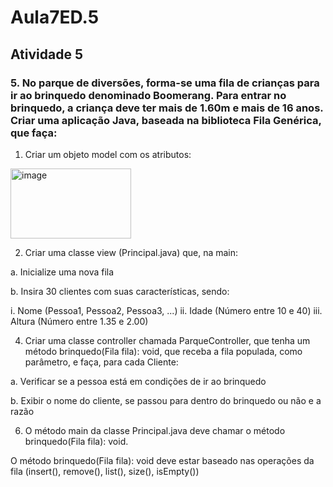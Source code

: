 # Aula7ED.5
## Atividade 5

### 5. No parque de diversões, forma-se uma fila de crianças para ir ao brinquedo denominado Boomerang. Para entrar no brinquedo, a criança deve ter mais de 1.60m e mais de 16 anos. Criar uma aplicação Java, baseada na biblioteca Fila Genérica, que faça:

1) Criar um objeto model com os atributos:

<img width="193" height="112" alt="image" src="https://github.com/user-attachments/assets/d9b08c14-6f23-4042-84d6-9cbd68bc81f1" />

2) Criar uma classe view (Principal.java) que, na main:
   
a. Inicialize uma nova fila

b. Insira 30 clientes com suas características, sendo:

i. Nome (Pessoa1, Pessoa2, Pessoa3, ...)
ii. Idade (Número entre 10 e 40)
iii. Altura (Número entre 1.35 e 2.00)

4) Criar uma classe controller chamada ParqueController, que tenha um método brinquedo(Fila fila): void, que receba a fila populada, como parâmetro, e faça, para cada Cliente:
   
a. Verificar se a pessoa está em condições de ir ao brinquedo

b. Exibir o nome do cliente, se passou para dentro do brinquedo ou não e a razão

6) O método main da classe Principal.java deve chamar o método brinquedo(Fila fila): void.

O método brinquedo(Fila fila): void deve estar baseado nas operações da fila (insert(), remove(), list(), size(), isEmpty())
